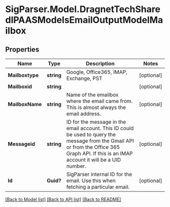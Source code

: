 # SigParser.Model.DragnetTechSharedIPAASModelsEmailOutputModelMailbox
## Properties

Name | Type | Description | Notes
------------ | ------------- | ------------- | -------------
**Mailboxtype** | **string** | Google, Office365, IMAP, Exchange, PST | [optional] 
**Mailboxid** | **string** |  | [optional] 
**MailboxName** | **string** | Name of the emailbox where the email came from. This is almost always the email address. | [optional] 
**Messageid** | **string** | ID for the message in the email account. This ID could be used to query the message from the Gmail API or from the Office 365 Graph API.   If this is an IMAP account it will be a UID number. | [optional] 
**Id** | **Guid?** | SigParser internal ID for the email. Use this when fetching a particular email. | [optional] 

[[Back to Model list]](../README.md#documentation-for-models) [[Back to API list]](../README.md#documentation-for-api-endpoints) [[Back to README]](../README.md)

